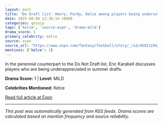 ```yaml
---
layout: post
title: "Do Draft list: Henry, Purdy, Kelce among players being undervalued"
date: 2025-08-08 12:38:14 +0000
categories: gossip
tags: ['kelce', 'source-espn', 'drama-mild']
drama_score: 1
primary_celebrity: kelce
source: espn
source_url: "https://www.espn.com/fantasy/football/story/_/id/45921194/2025-fantasy-football-sleepers-undervalued"
mentions: {'kelce': 1}
---
```


In the perennial counterpart to the Do Not Draft list, Eric Karabell discusses players who are being underappreciated in summer drafts.

**Drama Score:** 1 | **Level:** MILD

**Celebrities Mentioned:** Kelce

[Read full article at Espn](https://www.espn.com/fantasy/football/story/_/id/45921194/2025-fantasy-football-sleepers-undervalued)

---
*This post was automatically generated from RSS feeds. Drama scores are calculated based on mention frequency and source reliability.*
